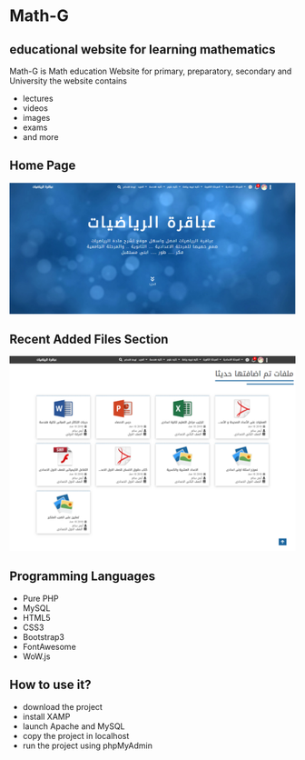 # Math-G
## educational website for learning mathematics

Math-G is Math education Website for primary, preparatory, secondary and University
the website contains 
* lectures
* videos
* images 
* exams
* and more

## Home Page

<img src="./site_images/index_page.png">

## Recent Added Files Section

<img src="./site_images/page2.PNG">


## Programming Languages
* Pure PHP
* MySQL
* HTML5
* CSS3
* Bootstrap3
* FontAwesome
* WoW.js

## How to use it?
* download the project
* install XAMP
* launch Apache and MySQL 
* copy the project in localhost 
* run the project using phpMyAdmin
